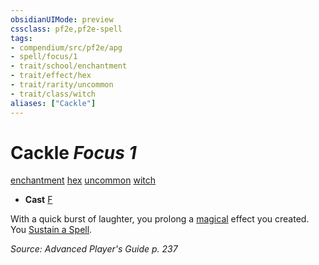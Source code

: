 ```yaml
---
obsidianUIMode: preview
cssclass: pf2e,pf2e-spell
tags:
- compendium/src/pf2e/apg
- spell/focus/1
- trait/school/enchantment
- trait/effect/hex
- trait/rarity/uncommon
- trait/class/witch
aliases: ["Cackle"]
---
```

# Cackle *Focus 1*   
[enchantment](enchantment.md)  [hex](hex-apg.md)  [uncommon](uncommon.md)  [witch](rules/traits/witch-apg.md)  

- **Cast** [F](chapter-9-playing-the-game.md#Actions "Free Action") 

With a quick burst of laughter, you prolong a [magical](magical.md) effect you created. You [Sustain a Spell](sustain-a-spell.md).

*Source: Advanced Player's Guide p. 237*